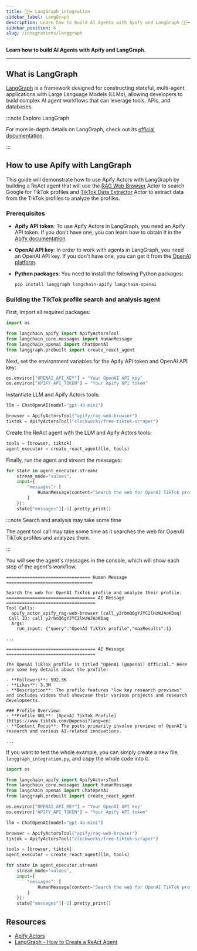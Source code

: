 ```yaml
---
title: 🦜🔘➡️ LangGraph integration
sidebar_label: LangGraph
description: Learn how to build AI Agents with Apify and LangGraph 🦜🔘➡️.
sidebar_position: 6
slug: /integrations/langgraph
---
```


**Learn how to build AI Agents with Apify and LangGraph.**

---

## What is LangGraph

[LangGraph](https://www.langchain.com/langgraph) is a framework designed for constructing stateful, multi-agent applications with Large Language Models (LLMs), allowing developers to build complex AI agent workflows that can leverage tools, APIs, and databases.

:::note Explore LangGraph

For more in-depth details on LangGraph, check out its [official documentation](https://langchain-ai.github.io/langgraph/).

:::

## How to use Apify with LangGraph

This guide will demonstrate how to use Apify Actors with LangGraph by building a ReAct agent that will use the [RAG Web Browser](https://apify.com/apify/rag-web-browser) Actor to search Google for TikTok profiles and [TikTok Data Extractor](https://apify.com/clockworks/free-tiktok-scraper) Actor to extract data from the TikTok profiles to analyze the profiles.

### Prerequisites

- **Apify API token**: To use Apify Actors in LangGraph, you need an Apify API token. If you don't have one, you can learn how to obtain it in the [Apify documentation](https://docs.apify.com/platform/integrations/api).

- **OpenAI API key**: In order to work with agents in LangGraph, you need an OpenAI API key. If you don't have one, you can get it from the [OpenAI platform](https://platform.openai.com/account/api-keys).

- **Python packages**:  You need to install the following Python packages:

    ```bash
    pip install langgraph langchain-apify langchain-openai
    ```

### Building the TikTok profile search and analysis agent

First, import all required packages:

```python
import os

from langchain_apify import ApifyActorsTool
from langchain_core.messages import HumanMessage
from langchain_openai import ChatOpenAI
from langgraph.prebuilt import create_react_agent
```

Next, set the environment variables for the Apify API token and OpenAI API key:

```python
os.environ["OPENAI_API_KEY"] = "Your OpenAI API key"
os.environ["APIFY_API_TOKEN"] = "Your Apify API token"
```

Instantiate LLM and Apify Actors tools:

```python
llm = ChatOpenAI(model="gpt-4o-mini")

browser = ApifyActorsTool("apify/rag-web-browser")
tiktok = ApifyActorsTool("clockworks/free-tiktok-scraper")
```

Create the ReAct agent with the LLM and Apify Actors tools:

```python
tools = [browser, tiktok]
agent_executor = create_react_agent(llm, tools)
```

Finally, run the agent and stream the messages:

```python
for state in agent_executor.stream(
    stream_mode="values",
    input={
        "messages": [
            HumanMessage(content="Search the web for OpenAI TikTok profile and analyze their profile.")
        ]
    }):
    state["messages"][-1].pretty_print()
```

:::note Search and analysis may take some time

The agent tool call may take some time as it searches the web for OpenAI TikTok profiles and analyzes them.

:::

You will see the agent's messages in the console, which will show each step of the agent's workflow.

```text
================================ Human Message =================================

Search the web for OpenAI TikTok profile and analyze their profile.
================================== AI Message ==================================
Tool Calls:
  apify_actor_apify_rag-web-browser (call_y2rbmQ6gYJYC2lHzWJAoKDaq)
 Call ID: call_y2rbmQ6gYJYC2lHzWJAoKDaq
  Args:
    run_input: {"query":"OpenAI TikTok profile","maxResults":1}

...

================================== AI Message ==================================

The OpenAI TikTok profile is titled "OpenAI (@openai) Official." Here are some key details about the profile:

- **Followers**: 592.3K
- **Likes**: 3.3M
- **Description**: The profile features "low key research previews" and includes videos that showcase their various projects and research developments.

### Profile Overview:
- **Profile URL**: [OpenAI TikTok Profile](https://www.tiktok.com/@openai?lang=en)
- **Content Focus**: The posts primarily involve previews of OpenAI's research and various AI-related innovations.

...

```


If you want to test the whole example, you can simply create a new file, `langgraph_integration.py`, and copy the whole code into it.

```python
import os

from langchain_apify import ApifyActorsTool
from langchain_core.messages import HumanMessage
from langchain_openai import ChatOpenAI
from langgraph.prebuilt import create_react_agent

os.environ["OPENAI_API_KEY"] = "Your OpenAI API key"
os.environ["APIFY_API_TOKEN"] = "Your Apify API token"

llm = ChatOpenAI(model="gpt-4o-mini")

browser = ApifyActorsTool("apify/rag-web-browser")
tiktok = ApifyActorsTool("clockworks/free-tiktok-scraper")

tools = [browser, tiktok]
agent_executor = create_react_agent(llm, tools)

for state in agent_executor.stream(
    stream_mode="values",
    input={
        "messages": [
            HumanMessage(content="Search the web for OpenAI TikTok profile and analyze their profile.")
        ]
    }):
    state["messages"][-1].pretty_print()
```

## Resources

- [Apify Actors](https://docs.apify.com/platform/using-actors)
- [LangGraph - How to Create a ReAct Agent](https://langchain-ai.github.io/langgraph/how-tos/create-react-agent/)
